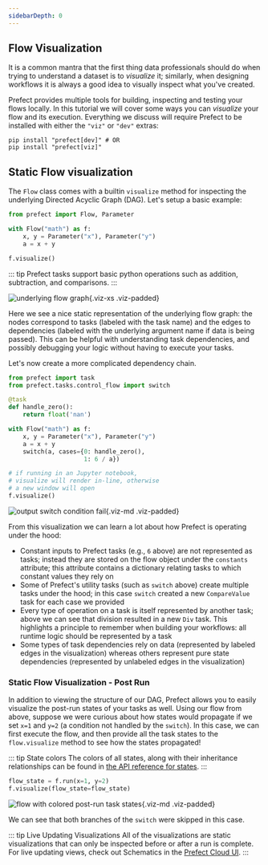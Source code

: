 ```yaml
---
sidebarDepth: 0
---
```


## Flow Visualization

It is a common mantra that the first thing data professionals should do when trying to understand a dataset is to _visualize_ it; similarly, when designing workflows it is always a good idea to visually inspect what you've created.

Prefect provides multiple tools for building, inspecting and testing your flows locally. In this tutorial we will cover some ways you can _visualize_ your flow and its execution. Everything we discuss will require Prefect to be installed with either the `"viz"` or `"dev"` extras:

```
pip install "prefect[dev]" # OR
pip install "prefect[viz]"
```

## Static Flow visualization

The `Flow` class comes with a builtin `visualize` method for inspecting the underlying Directed Acyclic Graph (DAG). Let's setup a basic example:

```python
from prefect import Flow, Parameter

with Flow("math") as f:
    x, y = Parameter("x"), Parameter("y")
    a = x + y

f.visualize()
```

::: tip
Prefect tasks support basic python operations such as addition, subtraction, and comparisons.
:::

![underlying flow graph](/output_1_0.svg){.viz-xs .viz-padded}

Here we see a nice static representation of the underlying flow graph: the nodes correspond to tasks (labeled with the task name) and the edges to dependencies (labeled with the underlying argument name if data is being passed). This can be helpful with understanding task dependencies, and possibly debugging your logic without having to execute your tasks.

Let's now create a more complicated dependency chain.

```python
from prefect import task
from prefect.tasks.control_flow import switch

@task
def handle_zero():
    return float('nan')

with Flow("math") as f:
    x, y = Parameter("x"), Parameter("y")
    a = x + y
    switch(a, cases={0: handle_zero(),
                     1: 6 / a})

# if running in an Jupyter notebook, 
# visualize will render in-line, otherwise
# a new window will open
f.visualize()
```

![output switch condition fail](/output_5_0.svg){.viz-md .viz-padded}

From this visualization we can learn a lot about how Prefect is operating under the hood:
- Constant inputs to Prefect tasks (e.g., `6` above) are not represented as tasks; instead they are stored on the flow object under the `constants` attribute; this attribute contains a dictionary relating tasks to which constant values they rely on
- Some of Prefect's utility tasks (such as `switch` above) create multiple tasks under the hood; in this case `switch` created a new `CompareValue` task for each case we provided
- Every type of operation on a task is itself represented by another task; above we can see that division resulted in a new `Div` task. This highlights a principle to remember when building your workflows: all runtime logic should be represented by a task
- Some types of task dependencies rely on data (represented by labeled edges in the visualization) whereas others represent pure state dependencies (represented by unlabeled edges in the visualization)

### Static Flow Visualization - Post Run

In addition to viewing the structure of our DAG, Prefect allows you to easily visualize the post-run states of your tasks as well. Using our flow from above, suppose we were curious about how states would propagate if we set `x=1` and `y=2` (a condition not handled by the `switch`). In this case, we can first execute the flow, and then provide all the task states to the `flow.visualize` method to see how the states propagated!

::: tip State colors
The colors of all states, along with their inheritance relationships can be found in [the API reference for states](/api/latest/engine/state.html).
:::

```python
flow_state = f.run(x=1, y=2)
f.visualize(flow_state=flow_state)
```

![flow with colored post-run task states](/flow_visualize_colors.svg){.viz-md .viz-padded}

We can see that both branches of the `switch` were skipped in this case.

::: tip Live Updating Visualizations
All of the visualizations are static visualizations that can only be inspected before or after a run is complete.  For live updating views, check out Schematics in the [Prefect Cloud UI](../../orchestration/ui/flow-run.html#schematic).
:::
